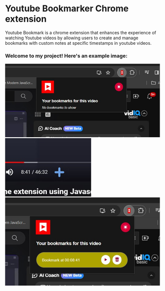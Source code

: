# Youtube Bookmarker Chrome extension 
Youtube Bookmark is a chrome extension that enhances the experience of watching Youtube videos by allowing users to create and manage bookmarks with custom notes at specific timestamps in youtube videos.

### Welcome to my project! Here's an example image:
![Example Image 1](./assets/yt%20chrome%20ext.jpg)
![Example Image 2](./assets/yt%20chrome%20ext%20add.jpg)
![Example Image 3](./assets/yt%20chrome%20ext%20added.jpg)